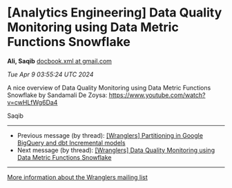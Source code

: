 


[Analytics Engineering] Data Quality Monitoring using Data Metric Functions Snowflake
=====================================================================================


**Ali, Saqib**
[docbook.xml at gmail.com](mailto:wranglers%40analyticsengineering.net?Subject=Re%3A%20%5BWranglers%5D%20Data%20Quality%20Monitoring%20using%20Data%20Metric%20Functions%0A%20Snowflake&In-Reply-To=%3CCABDm0O_gYLA0awoECLHR%3Dws_sdYqA6pEZVT26509bouJGhx1Tg%40mail.gmail.com%3E "[Wranglers] Data Quality Monitoring using Data Metric Functions Snowflake")   

*Tue Apr 9 03:55:24 UTC 2024*  

A nice overview of Data Quality Monitoring using Data Metric Functions
Snowflake by Sandamali De Zoysa:
<https://www.youtube.com/watch?v=cwHLfWg6Da4>

Saqib
  
  




---


* Previous message (by thread): [[Wranglers] Partitioning in Google BigQuery and dbt Incremental models](000039.html)
* Next message (by thread): [[Wranglers] Data Quality Monitoring using Data Metric Functions Snowflake](000041.html)




---


[More information about the Wranglers
mailing list](https://analyticsengineering.net/mailman/listinfo/wranglers)  





